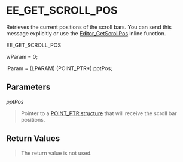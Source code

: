 # EE\_GET\_SCROLL\_POS

Retrieves the current positions of the scroll bars. You can send this message
explicitly or use the
[Editor\_GetScrollPos](../macro/editor_getscrollpos)
inline function.

EE\_GET\_SCROLL\_POS

wParam = 0;

lParam = (LPARAM) (POINT\_PTR\*) pptPos;

## Parameters

_pptPos_

> Pointer to a [POINT\_PTR structure](../structure/point_ptr) that will receive the scroll bar positions.

## Return Values

> The return value is not used.